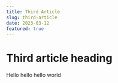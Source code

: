 ```yaml
---
title: Third Article
slug: third-article
date: 2023-03-12
featured: true
---
```


# Third article heading

Hello hello hello world